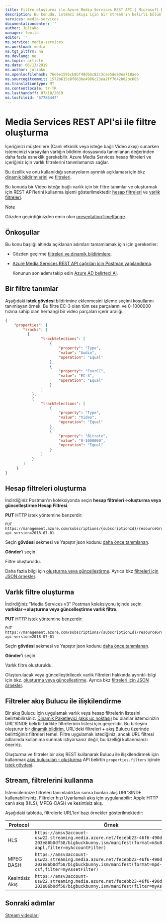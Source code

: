 ```yaml
---
title: Filtre oluşturma ile Azure Media Services REST API | Microsoft Docs
description: Bu konuda, istemci akışı için bir stream'ın belirli bölümlerine kullanabilmesi için filtreler oluşturmayı açıklar. Media Services, bu seçmeli akış elde etmek için olan dinamik bildirimler oluşturur.
services: media-services
documentationcenter: ''
author: Juliako
manager: femila
editor: ''
ms.service: media-services
ms.workload: media
ms.tgt_pltfrm: na
ms.devlang: ne
ms.topic: article
ms.date: 06/13/2019
ms.author: juliako
ms.openlocfilehash: 76e6e1595cb8bf49dbbc82c3cae5de80ea718aeb
ms.sourcegitcommit: 1572b615c8f863be4986c23ea2ff7642b02bc605
ms.translationtype: MT
ms.contentlocale: tr-TR
ms.lasthandoff: 07/10/2019
ms.locfileid: "67786447"
---
```

# <a name="creating-filters-with-media-services-rest-api"></a>Media Services REST API'si ile filtre oluşturma

İçeriğinizi müşterilere (Canlı etkinlik veya isteğe bağlı Video akışı) sunarken istemcinizi varsayılan varlığın bildirim dosyasında tanımlanan değerinden daha fazla esneklik gerekebilir. Azure Media Services hesap filtreleri ve içeriğiniz için varlık filtrelerini tanımlamanızı sağlar. 

Bu özellik ve onu kullanıldığı senaryoların ayrıntılı açıklaması için bkz [dinamik bildirimlerini](filters-dynamic-manifest-overview.md) ve [filtreleri](filters-concept.md).

Bu konuda bir Video isteğe bağlı varlık için bir filtre tanımlar ve oluşturmak için REST API'lerini kullanma işlemi gösterilmektedir [hesap filtreleri](https://docs.microsoft.com/rest/api/media/accountfilters) ve [varlık filtreleri](https://docs.microsoft.com/rest/api/media/assetfilters). 

> [!NOTE]
> Gözden geçirdiğinizden emin olun [presentationTimeRange](filters-concept.md#presentationtimerange).

## <a name="prerequisites"></a>Önkoşullar 

Bu konu başlığı altında açıklanan adımları tamamlamak için için gerekenler:

- Gözden geçirme [filtreleri ve dinamik bildirimlere](filters-dynamic-manifest-overview.md).
- [Azure Media Services REST API çağrıları için Postman yapılandırma](media-rest-apis-with-postman.md).

    Konunun son adımı takip edin [Azure AD belirteci Al](media-rest-apis-with-postman.md#get-azure-ad-token). 

## <a name="define-a-filter"></a>Bir filtre tanımlar  

Aşağıdaki **istek gövdesi** bildirimine eklenmesini izleme seçimi koşullarını tanımlayan örnek. Bu filtre EC-3 olan tüm ses parçalarını ve 0-1000000 hızına sahip olan herhangi bir video parçaları içerir aralığı.

```json
{
    "properties": {
        "tracks": [
          {
                "trackSelections": [
                    {
                        "property": "Type",
                        "value": "Audio",
                        "operation": "Equal"
                    },
                    {
                        "property": "FourCC",
                        "value": "EC-3",
                        "operation": "Equal"
                    }
                ]
            },
            {
                "trackSelections": [
                    {
                        "property": "Type",
                        "value": "Video",
                        "operation": "Equal"
                    },
                    {
                        "property": "Bitrate",
                        "value": "0-1000000",
                        "operation": "Equal"
                    }
                ]
            }
        ]
     }
}
```

## <a name="create-account-filters"></a>Hesap filtreleri oluşturma

İndirdiğiniz Postman'ın koleksiyonda seçin **hesap filtreleri**->**oluşturma veya güncelleştirme Hesap Filtresi**.

**PUT** HTTP istek yöntemine benzerdir:

```
PUT https://management.azure.com/subscriptions/{subscriptionId}/resourceGroups/{resourceGroupName}/providers/Microsoft.Media/mediaServices/{accountName}/accountFilters/{filterName}?api-version=2018-07-01
```

Seçin **gövdesi** sekmesi ve Yapıştır json kodunu [daha önce tanımlanan](#define-a-filter).

**Gönder**’i seçin. 

Filtre oluşturuldu.

Daha fazla bilgi için [oluşturma veya güncelleştirme](https://docs.microsoft.com/rest/api/media/accountfilters/createorupdate). Ayrıca bkz [filtreleri için JSON örnekler](https://docs.microsoft.com/rest/api/media/accountfilters/createorupdate#create-an-account-filter).

## <a name="create-asset-filters"></a>Varlık filtre oluşturma  

İndirdiğiniz "Media Services v3" Postman koleksiyonu içinde seçin **varlıklar**->**oluşturma veya güncelleştirme varlık filtre**.

**PUT** HTTP istek yöntemine benzerdir:

```
PUT https://management.azure.com/subscriptions/{subscriptionId}/resourceGroups/{resourceGroupName}/providers/Microsoft.Media/mediaServices/{accountName}/assets/{assetName}/assetFilters/{filterName}?api-version=2018-07-01
```

Seçin **gövdesi** sekmesi ve Yapıştır json kodunu [daha önce tanımlanan](#define-a-filter).

**Gönder**’i seçin. 

Varlık filtre oluşturuldu.

Oluşturulacak veya güncelleştirilecek varlık filtreleri hakkında ayrıntılı bilgi için bkz. [oluşturma veya güncelleştirme](https://docs.microsoft.com/rest/api/media/assetfilters/createorupdate). Ayrıca bkz [filtreleri için JSON örnekler](https://docs.microsoft.com/rest/api/media/assetfilters/createorupdate#create-an-asset-filter). 

## <a name="associate-filters-with-streaming-locator"></a>Filtreler akış Bulucu ile ilişkilendirme

Bir akış Bulucu için uygulamak varlık veya hesap filtrelerin listesini belirtebilirsiniz. [Dinamik Paketleyici (akış uç noktası)](dynamic-packaging-overview.md) bu olanlar istemcinizin URL'SİNDE belirtir birlikte filtrelerinin listesi için geçerlidir. Bu birleşim oluşturur bir [dinamik bildirim](filters-dynamic-manifest-overview.md), URL'deki filtreleri + akış Bulucu üzerinde belirttiğiniz filtreleri temel. Filtre uygulamak istediğiniz, ancak URL filtresi adlarında kullanıma sunmak istiyorsanız değil, bu özelliği kullanmanızı öneririz.

Oluşturma ve filtreler bir akış REST kullanarak Bulucu ile ilişkilendirmek için kullanmak [akış bulucuları - oluşturma](https://docs.microsoft.com/rest/api/media/streaminglocators/create) API belirtin `properties.filters` içinde [istek gövdesi](https://docs.microsoft.com/rest/api/media/streaminglocators/create#request-body).
                                
## <a name="stream-using-filters"></a>Stream, filtrelerini kullanma

İstemcilerinize filtreleri tanımladıktan sonra bunları akış URL'SİNDE kullanabilirsiniz. Filtreler hızı Uyarlamalı akış için uygulanabilir: Apple HTTP canlı akış (HLS), MPEG-DASH ve kesintisiz akış.

Aşağıdaki tabloda, filtrelerle URL'leri bazı örnekler gösterilmektedir:

|Protocol|Örnek|
|---|---|
|HLS|`https://amsv3account-usw22.streaming.media.azure.net/fecebb23-46f6-490d-8b70-203e86b0df58/bigbuckbunny.ism/manifest(format=m3u8-aapl,filter=myAccountFilter)`|
|MPEG DASH|`https://amsv3account-usw22.streaming.media.azure.net/fecebb23-46f6-490d-8b70-203e86b0df58/bigbuckbunny.ism/manifest(format=mpd-time-csf,filter=myAssetFilter)`|
|Kesintisiz Akış|`https://amsv3account-usw22.streaming.media.azure.net/fecebb23-46f6-490d-8b70-203e86b0df58/bigbuckbunny.ism/manifest(filter=myAssetFilter)`|

## <a name="next-steps"></a>Sonraki adımlar

[Stream videoları](stream-files-tutorial-with-rest.md) 
